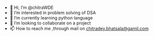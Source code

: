 - 👋 Hi, I’m @chitraWDE
- 👀 I’m interested in problem solving of DSA
- 🌱 I’m currently learning python language
- 💞️ I’m looking to collaborate on a project
- 📫 How to reach me ,through mail on chitradey.bhatsala@gamil.com

<!---
chitraWDE/chitraWDE is a ✨ special ✨ repository because its `README.md` (this file) appears on your GitHub profile.
You can click the Preview link to take a look at your changes.
--->
